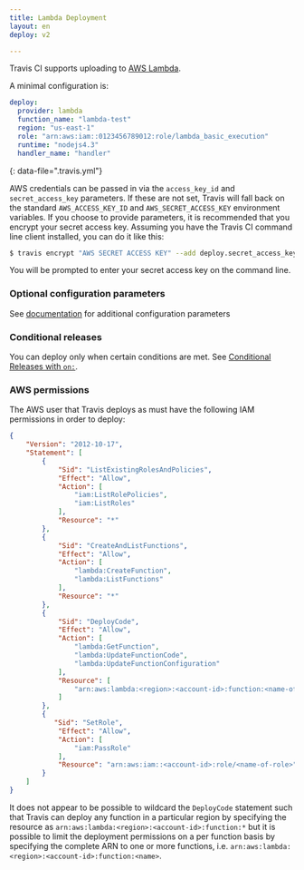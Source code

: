 ```yaml
---
title: Lambda Deployment
layout: en
deploy: v2

---
```


Travis CI supports uploading to [AWS Lambda](https://aws.amazon.com/lambda/).

A minimal configuration is:

```yaml
deploy:
  provider: lambda
  function_name: "lambda-test"
  region: "us-east-1"
  role: "arn:aws:iam::0123456789012:role/lambda_basic_execution"
  runtime: "nodejs4.3"
  handler_name: "handler"
```
{: data-file=".travis.yml"}

AWS credentials can be passed in via the `access_key_id` and `secret_access_key` parameters.
If these are not set, Travis will fall back on the standard `AWS_ACCESS_KEY_ID` and `AWS_SECRET_ACCESS_KEY` environment variables.
If you choose to provide parameters, it is recommended that you encrypt your secret access key.
Assuming you have the Travis CI command line client installed, you can do it like this:

```bash
$ travis encrypt "AWS SECRET ACCESS KEY" --add deploy.secret_access_key
```

You will be prompted to enter your secret access key on the command line.

### Optional configuration parameters

See [documentation](https://github.com/travis-ci/dpl#lambda) for additional
configuration parameters

### Conditional releases

You can deploy only when certain conditions are met.
See [Conditional Releases with `on:`](/user/deployment#conditional-releases-with-on).

### AWS permissions

The AWS user that Travis deploys as must have the following IAM permissions in order to deploy:

```json
{
    "Version": "2012-10-17",
    "Statement": [
        {
            "Sid": "ListExistingRolesAndPolicies",
            "Effect": "Allow",
            "Action": [
                "iam:ListRolePolicies",
                "iam:ListRoles"
            ],
            "Resource": "*"
        },
        {
            "Sid": "CreateAndListFunctions",
            "Effect": "Allow",
            "Action": [
                "lambda:CreateFunction",
                "lambda:ListFunctions"
            ],
            "Resource": "*"
        },
        {
            "Sid": "DeployCode",
            "Effect": "Allow",
            "Action": [
                "lambda:GetFunction",
                "lambda:UpdateFunctionCode",
                "lambda:UpdateFunctionConfiguration"
            ],
            "Resource": [
                "arn:aws:lambda:<region>:<account-id>:function:<name-of-function>"
            ]
        },
        {
           "Sid": "SetRole",
            "Effect": "Allow",
            "Action": [
                "iam:PassRole"
            ],
            "Resource": "arn:aws:iam::<account-id>:role/<name-of-role>"
        }
    ]
}
```

It does not appear to be possible to wildcard the `DeployCode` statement such that Travis can deploy any function in a particular region by specifying the resource as `arn:aws:lambda:<region>:<account-id>:function:*` but it is possible to limit the deployment permissions on a per function basis by specifying the complete ARN to one or more functions, i.e. `arn:aws:lambda:<region>:<account-id>:function:<name>`.
